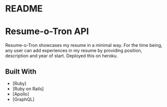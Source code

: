 # README

# Resume-o-Tron API
Resume-o-Tron showcases my resume in a minimal way. For the time being, any user can add experiences in my resume by providing position, description and year of start. Deployed this on heroku.

## Built With

- [Ruby]
- [Ruby on Rails]
- [Apollo]
- [GraphQL]
